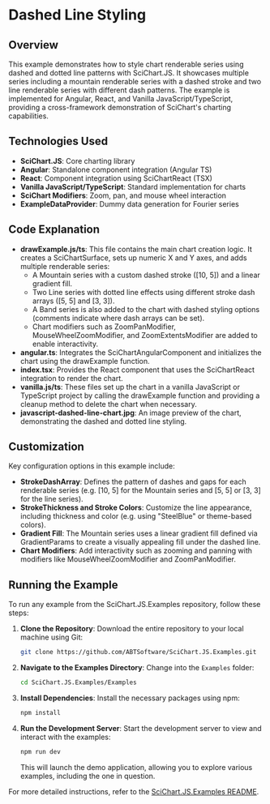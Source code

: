 # Dashed Line Styling

## Overview

This example demonstrates how to style chart renderable series using dashed and dotted line patterns with SciChart.JS. It showcases multiple series including a mountain renderable series with a dashed stroke and two line renderable series with different dash patterns. The example is implemented for Angular, React, and Vanilla JavaScript/TypeScript, providing a cross-framework demonstration of SciChart's charting capabilities.

## Technologies Used

-   **SciChart.JS**: Core charting library
-   **Angular**: Standalone component integration (Angular TS)
-   **React**: Component integration using SciChartReact (TSX)
-   **Vanilla JavaScript/TypeScript**: Standard implementation for charts
-   **SciChart Modifiers**: Zoom, pan, and mouse wheel interaction
-   **ExampleDataProvider**: Dummy data generation for Fourier series

## Code Explanation

-   **drawExample.js/ts**: This file contains the main chart creation logic. It creates a SciChartSurface, sets up numeric X and Y axes, and adds multiple renderable series:
    -   A Mountain series with a custom dashed stroke ([10, 5]) and a linear gradient fill.
    -   Two Line series with dotted line effects using different stroke dash arrays ([5, 5] and [3, 3]).
    -   A Band series is also added to the chart with dashed styling options (comments indicate where dash arrays can be set).
    -   Chart modifiers such as ZoomPanModifier, MouseWheelZoomModifier, and ZoomExtentsModifier are added to enable interactivity.
-   **angular.ts**: Integrates the SciChartAngularComponent and initializes the chart using the drawExample function.
-   **index.tsx**: Provides the React component that uses the SciChartReact integration to render the chart.
-   **vanilla.js/ts**: These files set up the chart in a vanilla JavaScript or TypeScript project by calling the drawExample function and providing a cleanup method to delete the chart when necessary.
-   **javascript-dashed-line-chart.jpg**: An image preview of the chart, demonstrating the dashed and dotted line styling.

## Customization

Key configuration options in this example include:

-   **StrokeDashArray**: Defines the pattern of dashes and gaps for each renderable series (e.g. [10, 5] for the Mountain series and [5, 5] or [3, 3] for the line series).
-   **StrokeThickness and Stroke Colors**: Customize the line appearance, including thickness and color (e.g. using "SteelBlue" or theme-based colors).
-   **Gradient Fill**: The Mountain series uses a linear gradient fill defined via GradientParams to create a visually appealing fill under the dashed line.
-   **Chart Modifiers**: Add interactivity such as zooming and panning with modifiers like MouseWheelZoomModifier and ZoomPanModifier.

## Running the Example

To run any example from the SciChart.JS.Examples repository, follow these steps:

1. **Clone the Repository**: Download the entire repository to your local machine using Git:

    ```bash
    git clone https://github.com/ABTSoftware/SciChart.JS.Examples.git
    ```

2. **Navigate to the Examples Directory**: Change into the `Examples` folder:

    ```bash
    cd SciChart.JS.Examples/Examples
    ```

3. **Install Dependencies**: Install the necessary packages using npm:

    ```bash
    npm install
    ```

4. **Run the Development Server**: Start the development server to view and interact with the examples:

    ```bash
    npm run dev
    ```

    This will launch the demo application, allowing you to explore various examples, including the one in question.

For more detailed instructions, refer to the [SciChart.JS.Examples README](https://github.com/ABTSoftware/SciChart.JS.Examples/blob/master/README.md).
